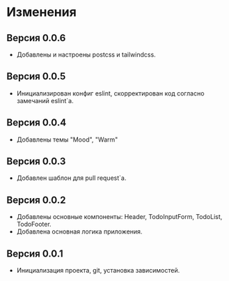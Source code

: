 # Изменения

## Версия 0.0.6

- Добавлены и настроены postcss и tailwindcss. 

## Версия 0.0.5

- Инициализирован конфиг eslint, скорректирован код согласно замечаний eslint`a.

## Версия 0.0.4

- Добавлены темы "Mood", "Warm"

## Версия 0.0.3

- Добавлен шаблон для pull request`а.

## Версия 0.0.2

- Добавлены основные компоненты: Header, TodoInputForm, TodoList, TodoFooter. 
- Добавлена основная логика приложения.

## Версия 0.0.1

- Инициализация проекта, git, установка зависимостей.
